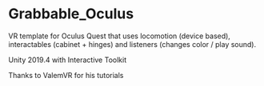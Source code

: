 # Grabbable_Oculus

VR template for Oculus Quest that uses locomotion (device based), interactables (cabinet + hinges) and listeners (changes color / play sound). 

Unity 2019.4 with Interactive Toolkit

Thanks to ValemVR for his tutorials
